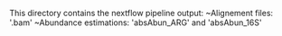 This directory contains the nextflow pipeline output: 
~Alignement files: '.bam'
~Abundance estimations: 'absAbun_ARG' and 'absAbun_16S'
